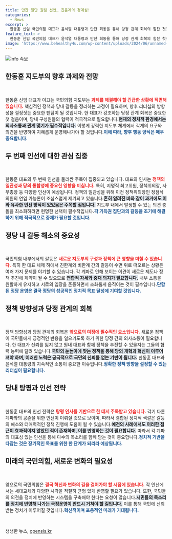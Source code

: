 ```yaml
---
title: 만찬 일단 원팀 선언… 친윤계의 경계심!
categories:
  - News
excerpt: >
  한동훈 신임 국민의힘 대표가 윤석열 대통령과 만찬 회동을 통해 당정 관계 회복의 힘찬 첫걸음을 내딛었다. 그러나 계파 갈등과 정책 효율성, 인선 문제 등 복잡한 과제가 산적해 있어 향후 행보에 귀추가 주목된다!
feature_text: >
  한동훈 신임 국민의힘 대표가 윤석열 대통령과 만찬 회동을 통해 당정 관계 회복의 힘찬 첫걸음을 내딛었다. 그러나 계파 갈등과 정책 효율성, 인선 문제 등 복잡한 과제가 산적해 있어 향후 행보에 귀추가 주목된다!
image: 'https://www.behealthy4u.com/wp-content/uploads/2024/06/unnamed-file.png'
---
```


<p><img src="https://www.behealthy4u.com/wp-content/uploads/2024/06/unnamed-file.png" alt="info 속보" /></p>

<h2 data-ke-size="size26">한동훈 지도부의 향후 과제와 전망</h2>

<p data-ke-size="size16">&nbsp;</p>

<p>한동훈 신임 대표가 이끄는 국민의힘 지도부는 <b><span style="color: #ee2323;">과제를 해결해야 할 긴급한 상황에 직면해 있습니다.</span></b> 핵심적인 정책과 당내 갈등을 정리하는 과정이 필요하며, 향후 리더십의 방향성을 결정짓는 중요한 팬텀이 될 것입니다. 한 대표가 강조하는 당정 관계 회복은 중요한 첫 걸음이며, 당내 구성원들의 협력이 적극적으로 필요합니다.<b><span style="background-color: #21538527;">현재의 정치적 환경에서는 의사소통과 관계 맺기가 필수적입니다.</span></b> 이렇게 강력한 지도부 체계에서 각계의 요구와 의견을 반영하여 지혜롭게 운영해나가야 할 것입니다.<b><span style="color: #1a5490;">이에 따라, 향후 행동 양식은 매우 중요합니다.</span></b></p>

<h2 data-ke-size="size26">두 번째 인선에 대한 관심 집중</h2>

<p data-ke-size="size16">&nbsp;</p>

<p>한동훈 대표의 두 번째 인선을 둘러싼 주목이 집중되고 있습니다. 대표의 인사는 <b><span style="color: #ee2323;">정책의 일관성과 당의 통합성에 중요한 영향을 미칩니다.</span></b> 특히, 지명직 최고위원, 정책위의장, 사무총장 등 다양한 인선이 예상됩니다. 정책의 일관성을 위해 이전 정책위의장인 정점식 의원의 연임 가능론이 조심스럽게 제기되고 있습니다.<b><span style="background-color: #21538527;">흔히 알려진 바와 같이 과거에도 이와 유사한 인선 방식이 있었음은 주목할 점입니다.</span></b> 지도부 내에서 발생할 수 있는 의견 충돌을 최소화하려면 현명한 선택이 필수적입니다.<b><span style="color: #1a5490;">각 기득권 집단과의 갈등을 조기에 해결하기 위해 적극적으로 중재가 필요할 것입니다.</span></b></p>

<h2 data-ke-size="size26">정당 내 갈등 해소의 중요성</h2>

<p data-ke-size="size16">&nbsp;</p>

<p>국민의힘 내부에서의 갈등은 <b><span style="color: #ee2323;">새로운 지도부의 구성과 정책에 큰 영향을 미칠 수 있습니다.</span></b> 특히 한 대표 체제 하에서 친한계와 비한계 간의 갈등이 수면 위로 떠오르는 상황은 여러 가지 문제를 야기할 수 있습니다. 각 계파로 인해 보이는 이견이 새로운 제도나 정책 추진에 제약이 될 수 있으므로 <b><span style="background-color: #21538527;">연합적 자세와 중재 의지가 필요합니다.</span></b> 내부 소통을 원활하게 유지하고 서로의 입장을 존중하면서 조화롭게 움직이는 것이 필수입니다.<b><span style="color: #1a5490;">단합된 정당 운영은 결국 정당의 성공적인 정치적 목표 달성에 기여할 것입니다.</span></b></p>

<h2 data-ke-size="size26">정책 방향성과 당정 관계의 회복</h2>

<p data-ke-size="size16">&nbsp;</p>

<p>정책 방향성과 당정 관계의 회복은 <b><span style="color: #ee2323;">앞으로의 여정에 필수적인 요소입니다.</span></b> 새로운 정책이 국민들에게 긍정적인 반응을 일으키도록 하기 위한 당정 간의 의사소통이 필요합니다. 한 대표가 신뢰를 잃지 않고 원내 대표와 함께 정책을 추진할 수 있을지는 그들의 협력 능력에 달려 있습니다.<b><span style="background-color: #21538527;">국민의 눈높이에 맞는 정책을 통해 당의 개혁과 혁신이 이루어져야 하며, 이러한 노력은 궁극적으로 국민의 신뢰를 얻는 기반이 됩니다.</span></b> 한동훈 대표와 윤석열 대통령의 지속적인 소통이 중요한 이슈입니다.<b><span style="color: #1a5490;">정확한 정책 방향을 설정할 수 있는 리더십이 필요합니다.</span></b></p>

<h2 data-ke-size="size26">당내 탕평과 인선 전략</h2>

<p data-ke-size="size16">&nbsp;</p>

<p>한동훈 대표의 인선 전략은 <b><span style="color: #ee2323;">탕평 인사를 기반으로 한 데서 주목받고 있습니다.</span></b> 각기 다른 계파와의 공존을 위한 인선이 이뤄질 것으로 보이며, 따라서 결합된 정치적 색깔은 갈등의 해소와 더매력적인 정책 진행에 도움이 될 수 있습니다.<b><span style="background-color: #21538527;">예전의 사례에서도 이러한 접근이 효과적이지 않았던 적이 존재하며, 이를 반영하는 것이 필요합니다.</span></b> 따라서 각 계파의 대표성 있는 인선을 통해 다수의 목소리를 함께 담는 것이 중요합니다.<b><span style="color: #1a5490;">정치적 기반을 다잡는 것은 장기적인 목표를 위한 한 단계가 되리라 예상됩니다.</span></b></p>

<h2 data-ke-size="size26">미래의 국민의힘, 새로운 변화의 필요성</h2>

<p data-ke-size="size16">&nbsp;</p>

<p>앞으로의 국민의힘은 <b><span style="color: #ee2323;">결국 혁신과 변화의 길을 걸어가야 할 시점에 있습니다.</span></b> 각 인선에서는 세대교체와 다양한 시각을 적절히 균형 있게 반영할 필요가 있습니다. 또한, 국민들의 의견을 정치에 반영하는 시스템을 구축해야 한다는 요청이 많습니다.<b><span style="background-color: #21538527;">시민들의 목소리를 정치에 반영해 나가는 국정운영이 반드시 거쳐야 할 길입니다.</span></b> 이를 통해 국민에 신뢰받는 정치가 이루어질 것입니다.<b><span style="color: #1a5490;">혁신적이며 포용적인 미래가 기대됩니다.</span></b></p>

<p data-ke-size="size16">&nbsp;</p>
생생한 뉴스, <a href="https://opensis.kr" rel="dofollow">opensis.kr</a>


